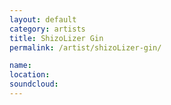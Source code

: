 ```yaml
---
layout: default
category: artists
title: ShizoLizer Gin
permalink: /artist/shizoLizer-gin/

name: 
location: 
soundcloud: 
---
```



